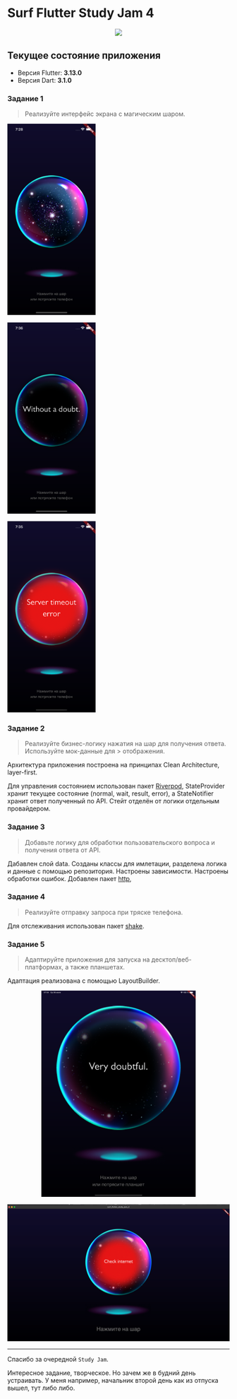 # Surf Flutter Study Jam 4

<p align="center">
<img src="https://surf.ru/wp-content/themes/surf/assets/img/logo.svg" height="120" />
</p>

## Текущее состояние приложения

- Версия Flutter: **3.13.0**
- Версия Dart: **3.1.0**

### Задание 1

> Реализуйте интерфейс экрана с магическим шаром.

<img src="docs/assets/2023-07-26_07-28-46.png" width="200"></p>
<img src="docs/assets/2023-07-26_07-36-14.png" width="200"></p>
<img src="docs/assets/2023-07-26_07-35-50.png" width="200"></p>

### Задание 2

> Реализуйте бизнес-логику нажатия на шар для получения ответа. Используйте мок-данные для > отображения.

Архитектура приложения построена на принципах Clean Architecture, layer-first.

Для управления состоянием использован пакет [Riverpod](https://pub.dev/packages/riverpod), StateProvider хранит текущее состояние (normal, wait, result, error), а StateNotifier хранит ответ полученный по API. Стейт отделён от логики отдельным провайдером.

### Задание 3

> Добавьте логику для обработки пользовательского вопроса и получения ответа от API.

Дабавлен слой data. Созданы классы для имлетации, разделена логика и данные с помощью репозитория. Настроены зависимости. Настроены обработки ошибок. Добавлен пакет [http](https://pub.dev/packages/http), 

### Задание 4

> Реализуйте отправку запроса при тряске телефона.

Для отслеживания использован пакет [shake](https://pub.dev/packages/shake).

### Задание 5

> Адаптируйте приложения для запуска на десктоп/веб-платформах, а также планшетах. 

Адаптация реализована с помощью LayoutBuilder.

<p align="center"><img src="docs/assets/2023-07-26_07-54-42.png" width="350"></p>
<p align="center"><img src="docs/assets/2023-07-26_07-57-18.png" width="550"></p>

----------
Спасибо за очередной `Study Jam`.

Интересное задание, творческое. Но зачем же в будний день устраивать. У меня например, начальник второй день как из отпуска вышел, тут либо либо. 